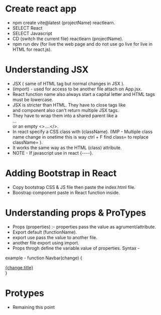 # Create react app 
- npm create vite@latest (projectName) reactlearn.
- SELECT React
- SELECT Javascript
- CD (switch the current file) reactlearn (projectName).
- npm run dev (for live the web page and do not use go live for live in HTML for react.js).

# Understanding JSX 
- JSX ( same of HTML tag but normal changes in JSX ).
- (import) - used for access to be another file attach on App.jsx.
- React function name also always start a capital letter and HTML tags must be lowercase.
- JSX is stricter than HTML. They have to close tags like <br/> and component also can't return multiple JSX tags.
- They have to wrap them into a shared parent like a <div> ... </div> or an empty <>....</>.
- In react specify a CSS class with (className). (IMP - Multiple class name change in onetime this is way ctrl + F find class= to replace className= ).
- It works the same way as the HTML (class) attribute.
- NOTE - If javascript use in react {----}.

# Adding Bootstrap in React
- Copy bootstrap CSS & JS file then paste the index.html file.
- Boostrap component paste in React function inside.

# Understanding props & ProTypes
- Props (properties) :- properties pass the value as agrument/attribute.
- Export default (functionName).
- export use pass the value to another file.
- another file export using import.
- Props throgh define the variable.value of properties.
Syntax - <Navbar title="CompanyName" contact="Contact"/>

 example - function Navbar(change) {
             <nav>
             <a className="navbar-brand" href="#">{change.title}</a>
             </nav>
}

# Protypes 
- Remaining this point 
